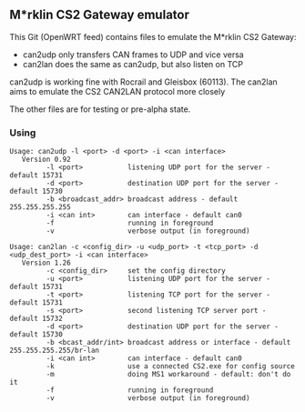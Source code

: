 ## M\*rklin CS2 Gateway emulator

This Git (OpenWRT feed) contains files to emulate the M\*rklin CS2 Gateway:

- can2udp only transfers CAN frames to UDP and vice versa
- can2lan does the same as can2udp, but also listen on TCP

can2udp is working fine with Rocrail and Gleisbox (60113). The can2lan aims
to emulate the CS2 CAN2LAN protocol more closely

The other files are for testing or pre-alpha state.

### Using
```
Usage: can2udp -l <port> -d <port> -i <can interface>
   Version 0.92
         -l <port>           listening UDP port for the server - default 15731
         -d <port>           destination UDP port for the server - default 15730
         -b <broadcast_addr> broadcast address - default 255.255.255.255
         -i <can int>        can interface - default can0
         -f                  running in foreground
         -v                  verbose output (in foreground)
```
```
Usage: can2lan -c <config_dir> -u <udp_port> -t <tcp_port> -d <udp_dest_port> -i <can interface>
   Version 1.26
         -c <config_dir>     set the config directory
         -u <port>           listening UDP port for the server - default 15731
         -t <port>           listening TCP port for the server - default 15731
         -s <port>           second listening TCP server port - default 15732
         -d <port>           destination UDP port for the server - default 15730
         -b <bcast_addr/int> broadcast address or interface - default 255.255.255.255/br-lan
         -i <can int>        can interface - default can0
         -k                  use a connected CS2.exe for config source
         -m                  doing MS1 workaround - default: don't do it
         -f                  running in foreground
         -v                  verbose output (in foreground)
```
